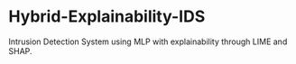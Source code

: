 # Hybrid-Explainability-IDS
Intrusion Detection System using MLP with explainability through LIME and SHAP.
